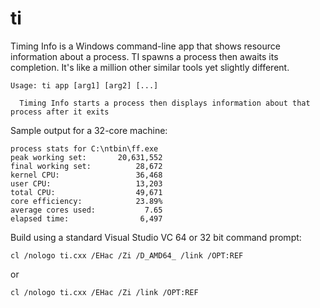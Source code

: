 # ti

Timing Info is a Windows command-line app that shows resource information about a process. 
TI spawns a process then awaits its completion. 
It's like a million other similar tools yet slightly different.

    Usage: ti app [arg1] [arg2] [...]
    
      Timing Info starts a process then displays information about that process after it exits

Sample output for a 32-core machine:

    process stats for C:\ntbin\ff.exe
    peak working set:       20,631,552
    final working set:          28,672
    kernel CPU:                 36,468
    user CPU:                   13,203
    total CPU:                  49,671
    core efficiency:            23.89%
    average cores used:           7.65
    elapsed time:                6,497

Build using a standard Visual Studio VC 64 or 32 bit command prompt:

    cl /nologo ti.cxx /EHac /Zi /D_AMD64_ /link /OPT:REF
    
or

    cl /nologo ti.cxx /EHac /Zi /link /OPT:REF
